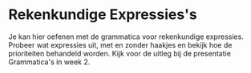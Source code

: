 # Rekenkundige Expressies's

Je kan hier oefenen met de grammatica voor rekenkundige expressies.
Probeer wat expressies uit, met en zonder haakjes en bekijk hoe de prioriteiten behandeld worden.
Kijk voor de uitleg bij de presentatie Grammatica's in week 2.

